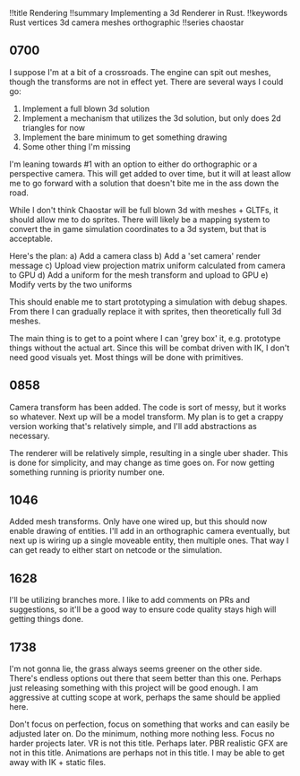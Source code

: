 !!title Rendering
!!summary Implementing a 3d Renderer in Rust.
!!keywords Rust vertices 3d camera meshes orthographic
!!series chaostar

## 0700

I suppose I'm at a bit of a crossroads. The engine can spit out meshes, though the transforms are not in effect yet. There are several ways I could go:
1) Implement a full blown 3d solution
2) Implement a mechanism that utilizes the 3d solution, but only does 2d triangles for now
3) Implement the bare minimum to get something drawing
4) Some other thing I'm missing

I'm leaning towards #1 with an option to either do orthographic or a perspective camera. This will get added to over time, but it will at least allow me to go forward with a solution that doesn't bite me in the ass down the road. 

While I don't think Chaostar will be full blown 3d with meshes + GLTFs, it should allow me to do sprites. There will likely be a mapping system to convert the in game simulation coordinates to a 3d system, but that is acceptable. 

Here's the plan:
a) Add a camera class
b) Add a 'set camera' render message
c) Upload view projection matrix uniform calculated from camera to GPU
d) Add a uniform for the mesh transform and upload to GPU
e) Modify verts by the two uniforms

This should enable me to start prototyping a simulation with debug shapes. From there I can gradually replace it with sprites, then theoretically full 3d meshes. 

The main thing is to get to a point where I can 'grey box' it, e.g. prototype things without the actual art. Since this will be combat driven with IK, I don't need good visuals yet. Most things will be done with primitives.

## 0858

Camera transform has been added. The code is sort of messy, but it works so whatever. Next up will be a model transform. My plan is to get a crappy version working that's relatively simple, and I'll add abstractions as necessary. 

The renderer will be relatively simple, resulting in a single uber shader. This is done for simplicity, and may change as time goes on. For now getting something running is priority number one.

## 1046

Added mesh transforms. Only have one wired up, but this should now enable drawing of entities. I'll add in an orthographic camera eventually, but next up is wiring up a single moveable entity, then multiple ones. That way I can get ready to either start on netcode or the simulation.

## 1628

I'll be utilizing branches more. I like to add comments on PRs and suggestions, so it'll be a good way to ensure code quality stays high will getting things done.

## 1738

I'm not gonna lie, the grass always seems greener on the other side. There's endless options out there that seem better than this one. Perhaps just releasing something with this project will be good enough. I am aggressive at cutting scope at work, perhaps the same should be applied here. 

Don't focus on perfection, focus on something that works and can easily be adjusted later on. Do the minimum, nothing more nothing less. Focus no harder projects later. VR is not this title. Perhaps later. PBR realistic GFX are not in this title. Animations are perhaps not in this title. I may be able to get away with IK + static files. 